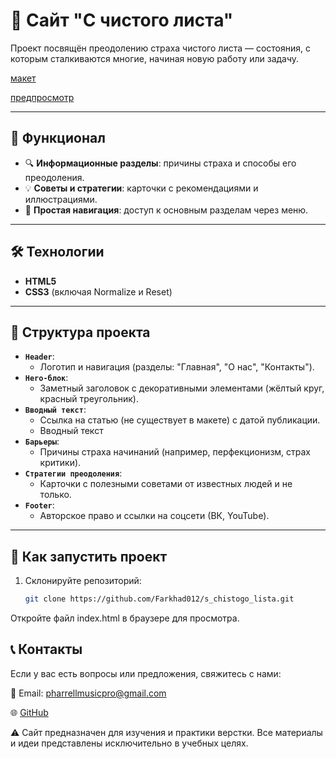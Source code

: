 # 📝 Сайт "С чистого листа"  

Проект посвящён преодолению страха чистого листа — состояния, с которым сталкиваются многие, начиная новую работу или задачу.

[макет](https://www.figma.com/design/TIhA84Ddu3LtqdcCoPagfe/%231-С-чистого-листа-(Copy)?node-id=0-1&p=f&t=9YhlJxTCpxcAiY6v-0)

[предпросмотр](https://farkhad012.github.io/s_chistogo_lista/#strategies)

---

## 🌟 Функционал  

- 🔍 **Информационные разделы**: причины страха и способы его преодоления.  
- 💡 **Советы и стратегии**: карточки с рекомендациями и иллюстрациями.  
- 🧭 **Простая навигация**: доступ к основным разделам через меню.  

---

## 🛠️ Технологии  

- **HTML5**  
- **CSS3** (включая Normalize и Reset)

---

## 📁 Структура проекта  

- **`Header`**:  
  - Логотип и навигация (разделы: "Главная", "О нас", "Контакты").  
- **`Hero-блок`**:  
  - Заметный заголовок с декоративными элементами (жёлтый круг, красный треугольник).  
- **`Вводный текст`**:  
  - Ссылка на статью (не существует в макете) с датой публикации.  
  - Вводный текст
- **`Барьеры`**:  
  - Причины страха начинаний (например, перфекционизм, страх критики).  
- **`Стратегии преодоления`**:  
  - Карточки с полезными советами от известных людей и не только.  
- **`Footer`**:  
  - Авторское право и ссылки на соцсети (ВК, YouTube).  

---

## 🚀 Как запустить проект  

1. Склонируйте репозиторий:  
   ```bash
   git clone https://github.com/Farkhad012/s_chistogo_lista.git
Откройте файл index.html в браузере для просмотра.

## 📞 Контакты
Если у вас есть вопросы или предложения, свяжитесь с нами:

📧 Email: pharrellmusicpro@gmail.com

🌐 [GitHub](https://github.com/Farkhad012)

⚠️ Сайт предназначен для изучения и практики верстки. Все материалы и идеи представлены исключительно в учебных целях.
